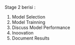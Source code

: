 Stage 2 berisi :
1. Model Selection
2. Model Trainning
3. Discuss Model Performance
4. Inoovation
5. Document Results

